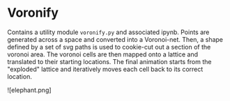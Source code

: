 # Voronify

Contains a utility module `voronify.py` and associated ipynb.
Points are generated across a space and converted into a Voronoi-net.
Then, a shape defined by a set of svg paths is used to cookie-cut out
a section of the voronoi area.
The voronoi cells are then mapped onto a lattice and translated to their
starting locations.
The final animation starts from the "exploded" lattice and iteratively
moves each cell back to its correct location.

![elephant.png]
